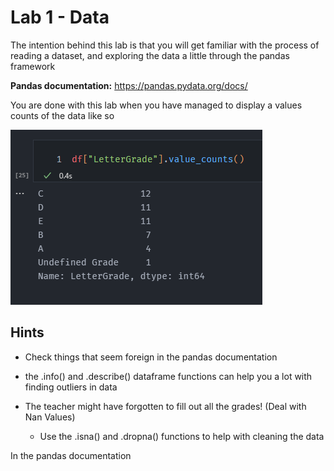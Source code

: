 # Lab 1 - Data

The intention behind this lab is that you will get familiar with the process of reading a dataset, and exploring the data a little through the pandas framework

**Pandas documentation:** https://pandas.pydata.org/docs/

You are done with this lab when you have managed to display a values counts of the data like so

![Value Counts Image](figures/value-counts.png)

## Hints

- Check things that seem foreign in the pandas documentation

- the .info() and .describe() dataframe functions can help you a lot with finding outliers in data

- The teacher might have forgotten to fill out all the grades! (Deal with Nan Values)
  - Use the .isna() and .dropna() functions to help with cleaning the data



In the pandas documentation 
